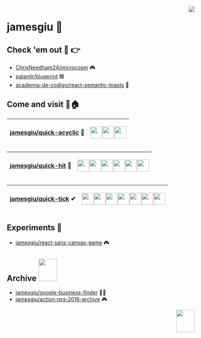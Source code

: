 <img src="https://user-images.githubusercontent.com/13777223/194075799-2c593a04-5d9d-4163-a621-c9ff11e5791e.png" align="right" />

# jamesgiu 👋 

## Check 'em out 👀 👉
* [ChrisNeedham24/microcosm](https://github.com/ChrisNeedham24/microcosm) 🎮
* [palantir/blueprint](https://github.com/palantir/blueprint) 🟦
* [academia-de-codigo/react-semantic-toasts](https://github.com/academia-de-codigo/react-semantic-toasts) 🍞

## Come and visit 🚪🏠
| [jamesgiu/quick-acyclic](https://github.com/jamesgiu/quick-acyclic) 🔀 |  <p><img height="32" width="32" src="https://img.icons8.com/color/2x/npm.png" /><img height="32" width="32" src="https://img.icons8.com/bubbles/2x/react.png" /><img height="32" width="32" src="https://img.icons8.com/fluency/2x/typescript--v2.png" /></p>  |
|---|---|

| [jamesgiu/quick-hit](https://github.com/jamesgiu/quick-hit) 🏓   | <p><img height="32" width="32" src="https://img.icons8.com/color/2x/npm.png" /><img height="32" width="32" src="https://img.icons8.com/color/2x/firebase.png" /><img height="32" width="32" src="https://img.icons8.com/bubbles/2x/react.png" /><img height="32" width="32" src="https://img.icons8.com/color/2x/google-logo.png" /><img height="32" width="32" src="https://img.icons8.com/fluency/2x/typescript--v2.png" /><img height="32" width="32" src="https://react.semantic-ui.com/logo.png" /></p>  |
|---|---|

| [jamesgiu/quick-tick](https://github.com/jamesgiu/quick-tick) ✔   | <p><img height="32" width="32" src="https://img.icons8.com/color/2x/npm.png" /><img height="32" width="32" src="https://vitejs.dev/logo-with-shadow.png" /><img height="32" width="32" src="https://img.icons8.com/bubbles/2x/react.png" /><img height="32" width="32" src="https://img.icons8.com/color/2x/google-logo.png" /><img height="32" width="32" src="https://img.icons8.com/fluency/2x/typescript--v2.png" /><img height="32" width="32" src="https://user-images.githubusercontent.com/13777223/194072705-be483e71-8272-40a4-b167-7e55a3410c0b.png" /><img height="32" width="32" src="https://play-lh.googleusercontent.com/pjUulZ-Vdo7qPKxk3IRhnk8SORPlgSydSyYEjm7fGcoXO8wDyYisWXwQqEjMryZ_sqK2=w240-h480-rw" /></p>  |
|---|---|


## Experiments 🔬
* [jamesgiu/react-sans-canvas-game](https://github.com/jamesgiu/react-sans-canvas-game) 🎮

## Archive <img src="https://cdn.cloudflare.steamstatic.com/steamcommunity/public/images/items/1546790/558efce86af3043bda6ac5078e1801dc7b587de7.png" width="50" height="60"/>
* [jamesgiu/google-business-finder](https://github.com/jamesgiu/google-business-finder) 👨‍💼
* [jamesgiu/action-rpg-2016-archive](https://github.com/jamesgiu/action-rpg-2016-archive) 🎮

<img src="https://media.tenor.com/fAQ4mdg7iz4AAAAj/pixel-cat.gif" width="50" height="60" align="right"/>
